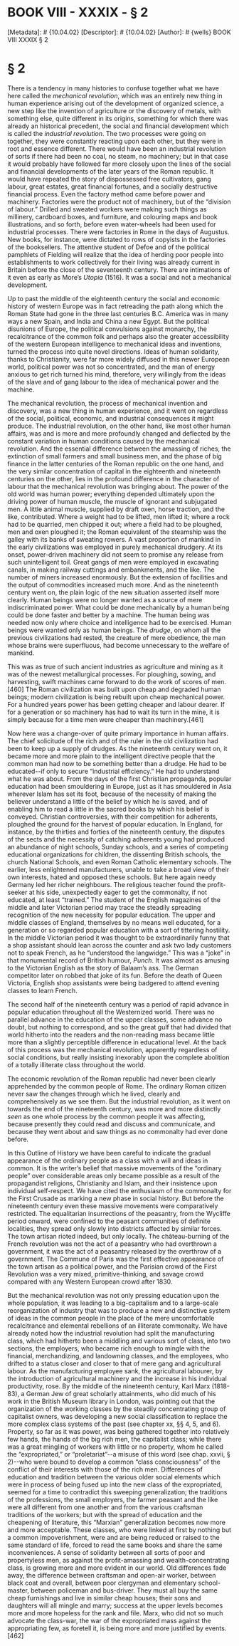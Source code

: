 # BOOK VIII - XXXIX - § 2
[Metadata]: # {10.04.02}
[Descriptor]: # {10.04.02}
[Author]: # {wells}
BOOK VIII
XXXIX
§ 2
# § 2
There is a tendency in many histories to confuse together what we have here
called the _mechanical revolution_, which was an entirely new thing in human
experience arising out of the development of organized science, a new step like
the invention of agriculture or the discovery of metals, with something else,
quite different in its origins, something for which there was already an
historical precedent, the social and financial development which is called the
_industrial revolution_. The two processes were going on together, they were
constantly reacting upon each other, but they were in root and essence
different. There would have been an industrial revolution of sorts if there had
been no coal, no steam, no machinery; but in that case it would probably have
followed far more closely upon the lines of the social and financial
developments of the later years of the Roman republic. It would have repeated
the story of dispossessed free cultivators, gang labour, great estates, great
financial fortunes, and a socially destructive financial process. Even the
factory method came before power and machinery. Factories were the product not
of machinery, but of the “division of labour.” Drilled and sweated workers were
making such things as millinery, cardboard boxes, and furniture, and colouring
maps and book illustrations, and so forth, before even water-wheels had been
used for industrial processes. There were factories in Rome in the days of
Augustus. New books, for instance, were dictated to rows of copyists in the
factories of the booksellers. The attentive student of Defoe and of the
political pamphlets of Fielding will realize that the idea of herding poor
people into establishments to work collectively for their living was already
current in Britain before the close of the seventeenth century. There are
intimations of it even as early as More’s _Utopia_ (1516). It was a social and
not a mechanical development.

Up to past the middle of the eighteenth century the social and economic history
of western Europe was in fact retreading the path along which the Roman State
had gone in the three last centuries B.C. America was in many ways a new Spain,
and India and China a new Egypt. But the political disunions of Europe, the
political convulsions against monarchy, the recalcitrance of the common folk
and perhaps also the greater accessibility of the western European intelligence
to mechanical ideas and inventions, turned the process into quite novel
directions. Ideas of human solidarity, thanks to Christianity, were far more
widely diffused in this newer European world, political power was not so
concentrated, and the man of energy anxious to get rich turned his mind,
therefore, very willingly from the ideas of the slave and of gang labour to the
idea of mechanical power and the machine.

The mechanical revolution, the process of mechanical invention and discovery,
was a new thing in human experience, and it went on regardless of the social,
political, economic, and industrial consequences it might produce. The
industrial revolution, on the other hand, like most other human affairs, was
and is more and more profoundly changed and deflected by the constant variation
in human conditions caused by the mechanical revolution. And the essential
difference between the amassing of riches, the extinction of small farmers and
small business men, and the phase of big finance in the latter centuries of the
Roman republic on the one hand, and the very similar concentration of capital
in the eighteenth and nineteenth centuries on the other, lies in the profound
difference in the character of labour that the mechanical revolution was
bringing about. The power of the old world was human power; everything depended
ultimately upon the driving power of human muscle, the muscle of ignorant and
subjugated men. A little animal muscle, supplied by draft oxen, horse traction,
and the like, contributed. Where a weight had to be lifted, men lifted it;
where a rock had to be quarried, men chipped it out; where a field had to be
ploughed, men and oxen ploughed it; the Roman equivalent of the steamship was
the galley with its banks of sweating rowers. A vast proportion of mankind in
the early civilizations was employed in purely mechanical drudgery. At its
onset, power-driven machinery did not seem to promise any release from such
unintelligent toil. Great gangs of men were employed in excavating canals, in
making railway cuttings and embankments, and the like. The number of miners
increased enormously. But the extension of facilities and the output of
commodities increased much more. And as the nineteenth century went on, the
plain logic of the new situation asserted itself more clearly. Human beings
were no longer wanted as a source of mere indiscriminated power. What could be
done mechanically by a human being could be done faster and better by a
machine. The human being was needed now only where choice and intelligence had
to be exercised. Human beings were wanted only as human beings. The _drudge_,
on whom all the previous civilizations had rested, the creature of mere
obedience, the man whose brains were superfluous, had become unnecessary to the
welfare of mankind.

This was as true of such ancient industries as agriculture and mining as it was
of the newest metallurgical processes. For ploughing, sowing, and harvesting,
swift machines came forward to do the work of scores of men.[460] The Roman
civilization was built upon cheap and degraded human beings; modern
civilization is being rebuilt upon cheap mechanical power. For a hundred years
power has been getting cheaper and labour dearer. If for a generation or so
machinery has had to wait its turn in the mine, it is simply because for a time
men were cheaper than machinery.[461]

Now here was a change-over of quite primary importance in human affairs. The
chief solicitude of the rich and of the ruler in the old civilization had been
to keep up a supply of drudges. As the nineteenth century went on, it became
more and more plain to the intelligent directive people that the common man had
now to be something better than a drudge. He had to be educated--if only to
secure “industrial efficiency.” He had to understand what he was about. From
the days of the first Christian propaganda, popular education had been
smouldering in Europe, just as it has smouldered in Asia wherever Islam has set
its foot, because of the necessity of making the believer understand a little
of the belief by which he is saved, and of enabling him to read a little in the
sacred books by which his belief is conveyed. Christian controversies, with
their competition for adherents, ploughed the ground for the harvest of popular
education. In England, for instance, by the thirties and forties of the
nineteenth century, the disputes of the sects and the necessity of catching
adherents young had produced an abundance of night schools, Sunday schools, and
a series of competing educational organizations for children, the dissenting
British schools, the church National Schools, and even Roman Catholic
elementary schools. The earlier, less enlightened manufacturers, unable to take
a broad view of their own interests, hated and opposed these schools. But here
again needy Germany led her richer neighbours. The religious teacher found the
profit-seeker at his side, unexpectedly eager to get the commonalty, if not
educated, at least “trained.” The student of the English magazines of the
middle and later Victorian period may trace the steadily spreading recognition
of the new necessity for popular education. The upper and middle classes of
England, themselves by no means well educated, for a generation or so regarded
popular education with a sort of tittering hostility. In the middle Victorian
period it was thought to be extraordinarily funny that a shop assistant should
lean across the counter and ask two lady customers not to speak French, as he
“understood the langwidge.” This was a “joke” in that monumental record of
British humour, _Punch_. It was almost as amusing to the Victorian English as
the story of Balaam’s ass. The German competitor later on robbed that joke of
its fun. Before the death of Queen Victoria, English shop assistants were being
badgered to attend evening classes to learn French.

The second half of the nineteenth century was a period of rapid advance in
popular education throughout all the Westernized world. There was no parallel
advance in the education of the upper classes, some advance no doubt, but
nothing to correspond, and so the great gulf that had divided that world
hitherto into the readers and the non-reading mass became little more than a
slightly perceptible difference in educational level. At the back of this
process was the mechanical revolution, apparently regardless of social
conditions, but really insisting inexorably upon the complete abolition of a
totally illiterate class throughout the world.

The economic revolution of the Roman republic had never been clearly
apprehended by the common people of Rome. The ordinary Roman citizen never saw
the changes through which he lived, clearly and comprehensively as we see them.
But the industrial revolution, as it went on towards the end of the nineteenth
century, was more and more distinctly _seen_ as one whole process by the common
people it was affecting, because presently they could read and discuss and
communicate, and because they went about and saw things as no commonalty had
ever done before.

In this Outline of History we have been careful to indicate the gradual
appearance of the ordinary people as a class with a will and ideas in common.
It is the writer’s belief that massive movements of the “ordinary people” over
considerable areas only became possible as a result of the propagandist
religions, Christianity and Islam, and their insistence upon individual
self-respect. We have cited the enthusiasm of the commonalty for the First
Crusade as marking a new phase in social history. But before the nineteenth
century even these massive movements were comparatively restricted. The
equalitarian insurrections of the peasantry, from the Wycliffe period onward,
were confined to the peasant communities of definite localities, they spread
only slowly into districts affected by similar forces. The town artisan rioted
indeed, but only locally. The château-burning of the French revolution was not
the act of a peasantry who had overthrown a government, it was the act of a
peasantry released by the overthrow of a government. The Commune of Paris was
the first effective appearance of the town artisan as a political power, and
the Parisian crowd of the First Revolution was a very mixed,
primitive-thinking, and savage crowd compared with any Western European crowd
after 1830.

But the mechanical revolution was not only pressing education upon the whole
population, it was leading to a big-capitalism and to a large-scale
reorganization of industry that was to produce a new and distinctive system of
ideas in the common people in the place of the mere uncomfortable recalcitrance
and elemental rebellions of an illiterate commonalty. We have already noted how
the industrial revolution had split the manufacturing class, which had hitherto
been a middling and various sort of class, into two sections, the employers,
who became rich enough to mingle with the financial, merchandizing, and
landowning classes, and the employees, who drifted to a status closer and
closer to that of mere gang and agricultural labour. As the manufacturing
employee sank, the agricultural labourer, by the introduction of agricultural
machinery and the increase in his individual productivity, rose. By the middle
of the nineteenth century, Karl Marx (1818-83), a German Jew of great scholarly
attainments, who did much of his work in the British Museum library in London,
was pointing out that the organization of the working classes by the steadily
concentrating group of capitalist owners, was developing a new social
classification to replace the more complex class systems of the past (see
chapter xx, §§ 4, 5, and 6). Property, so far as it was power, was being
gathered together into relatively few hands, the hands of the big rich men, the
capitalist class; while there was a great mingling of workers with little or no
property, whom he called the “expropriated,” or “proletariat”--a misuse of this
word (see chap. xxvii, § 2)--who were bound to develop a common “class
consciousness” of the conflict of their interests with those of the rich men.
Differences of education and tradition between the various older social
elements which were in process of being fused up into the new class of the
expropriated, seemed for a time to contradict this sweeping generalization; the
traditions of the professions, the small employers, the farmer peasant and the
like were all different from one another and from the various craftsman
traditions of the workers; but with the spread of education and the cheapening
of literature, this “Marxian” generalization becomes now more and more
acceptable. These classes, who were linked at first by nothing but a common
impoverishment, were and are being reduced or raised to the same standard of
life, forced to read the same books and share the same inconveniences. A sense
of solidarity between all sorts of poor and propertyless men, as against the
profit-amassing and wealth-concentrating class, is growing more and more
evident in our world. Old differences fade away, the difference between
craftsman and open-air worker, between black coat and overall, between poor
clergyman and elementary school-master, between policeman and bus-driver. They
must all buy the same cheap furnishings and live in similar cheap houses; their
sons and daughters will all mingle and marry; success at the upper levels
becomes more and more hopeless for the rank and file. Marx, who did not so much
advocate the class-war, the war of the expropriated mass against the
appropriating few, as foretell it, is being more and more justified by
events.[462]

